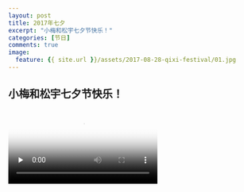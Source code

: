 ```yaml
---
layout: post
title: 2017年七夕
excerpt: "小梅和松宇七夕节快乐！"
categories: [节日]
comments: true
image:
  feature: {{ site.url }}/assets/2017-08-28-qixi-festival/01.jpg
---
```


## 小梅和松宇七夕节快乐！

<video id="video" controls="" preload="none" poster="{{ site.url }}/assets/2017-08-28-qixi-festival/01.jpg">
      <source id="mp4" src="{{ site.url }}/assets/2017-08-28-qixi-festival/the-memory-of-meiyu.mp4" type="video/mp4">
      <p>Your user agent does not support the HTML5 Video element.</p>
</video>
